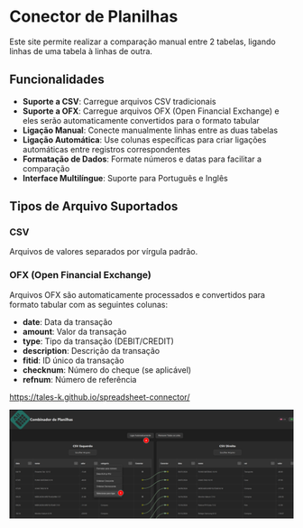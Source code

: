 # Conector de Planilhas

Este site permite realizar a comparação manual entre 2 tabelas, ligando linhas de uma tabela à linhas de outra.

## Funcionalidades

- **Suporte a CSV**: Carregue arquivos CSV tradicionais
- **Suporte a OFX**: Carregue arquivos OFX (Open Financial Exchange) e eles serão automaticamente convertidos para o formato tabular
- **Ligação Manual**: Conecte manualmente linhas entre as duas tabelas
- **Ligação Automática**: Use colunas específicas para criar ligações automáticas entre registros correspondentes
- **Formatação de Dados**: Formate números e datas para facilitar a comparação
- **Interface Multilíngue**: Suporte para Português e Inglês

## Tipos de Arquivo Suportados

### CSV
Arquivos de valores separados por vírgula padrão.

### OFX (Open Financial Exchange)
Arquivos OFX são automaticamente processados e convertidos para formato tabular com as seguintes colunas:
- **date**: Data da transação
- **amount**: Valor da transação
- **type**: Tipo da transação (DEBIT/CREDIT)
- **description**: Descrição da transação
- **fitid**: ID único da transação
- **checknum**: Número do cheque (se aplicável)
- **refnum**: Número de referência

https://tales-k.github.io/spreadsheet-connector/

![2 tabelas com linhas entreligadas](image.png)
